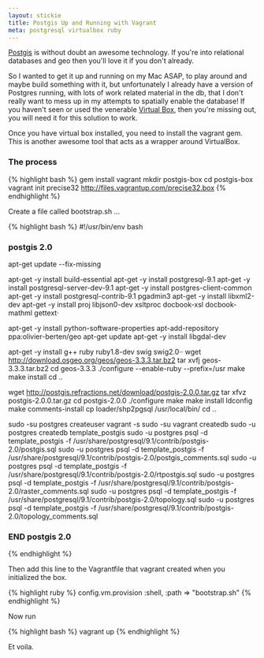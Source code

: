 ```yaml
---
layout: stickie
title: Postgis Up and Running with Vagrant
meta: postgresql virtualbox ruby
---
```

[Postgis](http://postgis.net/) is without doubt an awesome technology. If you're into relational databases and geo then you'll love it if you don't already.

So I wanted to get it up and running on my Mac ASAP, to play around and maybe build something with it, but unfortunately I already have a version of Postgres running, with lots of work related material in the db, that I don't really want to mess up in my attempts to spatially enable the database! If you haven't seen or used the venerable [Virtual Box](https://www.virtualbox.org/), then you're missing out, you will need it for this solution to work.

Once you have virtual box installed, you need to install the vagrant gem. This is another awesome tool that acts as a wrapper around VirtualBox.

### The process

{% highlight bash %}
gem install vagrant
mkdir postgis-box
cd postgis-box
vagrant init precise32 http://files.vagrantup.com/precise32.box
{% endhighlight %}


Create a file called bootstrap.sh ...

{% highlight bash %}
#!/usr/bin/env bash

### postgis 2.0

apt-get update --fix-missing

apt-get -y install build-essential
apt-get -y install postgresql-9.1
apt-get -y install postgresql-server-dev-9.1
apt-get -y install postgres-client-common
apt-get -y install postgresql-contrib-9.1 pgadmin3
apt-get -y install libxml2-dev
apt-get -y install proj libjson0-dev xsltproc docbook-xsl docbook-mathml gettext·


apt-get -y install python-software-properties
apt-add-repository ppa:olivier-berten/geo
apt-get update
apt-get -y install libgdal-dev

apt-get -y install g++ ruby ruby1.8-dev swig swig2.0··
wget http://download.osgeo.org/geos/geos-3.3.3.tar.bz2
tar xvfj geos-3.3.3.tar.bz2
cd geos-3.3.3
./configure --enable-ruby --prefix=/usr
make
make install
cd ..

wget http://postgis.refractions.net/download/postgis-2.0.0.tar.gz
tar xfvz postgis-2.0.0.tar.gz
cd postgis-2.0.0
./configure
make
make install
ldconfig
make comments-install
cp loader/shp2pgsql /usr/local/bin/
cd ..

sudo -su postgres createuser vagrant -s
sudo -su vagrant createdb
sudo -u postgres createdb template_postgis
sudo -u postgres psql -d template_postgis -f /usr/share/postgresql/9.1/contrib/postgis-2.0/postgis.sql
sudo -u postgres psql -d template_postgis -f /usr/share/postgresql/9.1/contrib/postgis-2.0/postgis_comments.sql
sudo -u postgres psql -d template_postgis -f /usr/share/postgresql/9.1/contrib/postgis-2.0/rtpostgis.sql
sudo -u postgres psql -d template_postgis -f /usr/share/postgresql/9.1/contrib/postgis-2.0/raster_comments.sql
sudo -u postgres psql -d template_postgis -f /usr/share/postgresql/9.1/contrib/postgis-2.0/topology.sql
sudo -u postgres psql -d template_postgis -f /usr/share/postgresql/9.1/contrib/postgis-2.0/topology_comments.sql

### END postgis 2.0
{% endhighlight %}

Then add this line to the Vagrantfile that vagrant created when you initialized the box.

{% highlight ruby %}
config.vm.provision :shell, :path => "bootstrap.sh"
{% endhighlight %}

Now run

{% highlight bash  %}
vagrant up
{% endhighlight %}

Et voila.

